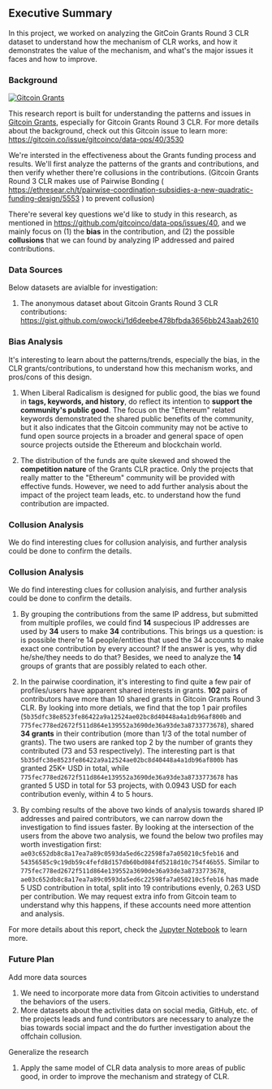 ## Executive Summary

In this project, we worked on analyzing the GitCoin Grants Round 3 CLR dataset to understand how the mechanism of CLR works, and how it demonstrates the value of the mechanism, and what's the major issues it faces and how to improve.

### Background

[![Gitcoin Grants](http://img.youtube.com/vi/eVgEWSPFR2o/0.jpg)](https://youtu.be/eVgEWSPFR2o)

This research report is built for understanding the patterns and issues in [Gitcoin Grants](https://gitcoin.co/grants/), especially for Gitcoin Grants Round 3 CLR. For more details about the background, check out this Gitcoin issue to learn more: https://gitcoin.co/issue/gitcoinco/data-ops/40/3530

We're intersted in the effectiveness about the Grants funding process and results. We'll first analyze the patterns of the grants and contributions, and then verify whether there're collusions in the contributions. (Gitcoin Grants Round 3 CLR makes use of Pairwise Bonding ( https://ethresear.ch/t/pairwise-coordination-subsidies-a-new-quadratic-funding-design/5553 ) to prevent collusion)

There're several key questions we'd like to study in this research, as mentioned in https://github.com/gitcoinco/data-ops/issues/40, and we mainly focus on (1) the **bias** in the contribution, and (2) the possible **collusions** that we can found by analyzing IP addressed and paired contributions.

### Data Sources

Below datasets are avialble for investigation:

1. The anonymous dataset about Gitcoin Grants Round 3 CLR contributions: https://gist.github.com/owocki/1d6deebe478bfbda3656bb243aab2610


### Bias Analysis

It's interesting to learn about the patterns/trends, especially the bias, in the CLR grants/contributions, to understand how this mechanism works, and pros/cons of this design.

1. When Liberal Radicalism is designed for public good, the bias we found in **tags, keywords, and history**, do reflect its intention to **support the community's public good**. The focus on the "Ethereum" related keywords demonstrated the shared public benefits of the community, but it also indicates that the Gitcoin community may not be active to fund open source projects in a broader and general space of open source projects outside the Ethereum and blockchain world.

2. The distribution of the funds are quite skewed and showed the **competition nature** of the Grants CLR practice. Only the projects that really matter to the "Ethereum" community will be provided with effective funds. However, we need to add further analysis about the impact of the project team leads, etc. to understand how the fund contribution are impacted.

### Collusion Analysis

We do find interesting clues for collusion analyisis, and further analysis could be done to confirm the details.

### Collusion Analysis

We do find interesting clues for collusion analyisis, and further analysis could be done to confirm the details.

1. By grouping the contributions from the same IP address, but submitted from multiple profiles, we could find **14** suspecious IP addresses are used by **34** users to make **34** contributions. This brings us a question: is is possible there're 14 people/entities that used the 34 accounts to make exact one contribution by every account? If the answer is yes, why did he/she/they needs to do that? Besides, we need to analyze the **14** groups of grants that are possibly related to each other.

1. In the pairwise coordination, it's interesting to find quite a few pair of profiles/users have apparent shared interests in grants. **102** pairs of contributors have more than 10 shared grants in Gitcoin Grants Round 3 CLR. By looking into more detials, we find that the top 1 pair profiles (`5b35dfc38e8523fe86422a9a12524ae02bc8d40448a4a1db96af800b` and `775fec778ed2672f511d864e139552a3690de36a93de3a8733773678`), shared **34 grants** in their contribution (more than 1/3 of the total number of grants). The two users are ranked top 2 by the number of grants they contributed (73 and 53 respectively). The interesting part is that `5b35dfc38e8523fe86422a9a12524ae02bc8d40448a4a1db96af800b` has granted 25K+ USD in total, while `775fec778ed2672f511d864e139552a3690de36a93de3a8733773678` has granted 5 USD in total for 53 projects, with 0.0943 USD for each contribution evenly, within 4 to 5 hours.

1. By combing results of the above two kinds of analysis towards shared IP addresses and paired contributors, we can narrow down the investigation to find issues faster. By looking at the intersection of the users from the above two analysis, we found the below two profiles may worth investigation first: `ae03c652db8c8a17ea7a89c0593da5ed6c22598fa7a050210c5feb16` and `54356585c9c19db59c4fefd8d157db60bd084fd5218d10c754f46b55`. Similar to `775fec778ed2672f511d864e139552a3690de36a93de3a8733773678`, `ae03c652db8c8a17ea7a89c0593da5ed6c22598fa7a050210c5feb16` has made 5 USD contribution in total, split into 19 contributions evenly, 0.263 USD per contribution. We may request extra info from Gitcoin team to understand why this happens, if these accounts need more attention and analysis.


For more details about this report, check the [Jupyter Notebook](./analysis.ipynb) to learn more.

### Future Plan

Add more data sources

1. We need to incorporate more data from Gitcoin activities to understand the behaviors of the users.
2. More datasets about the activities data on social media, GitHub, etc. of the projects leads and fund contributors are necessary to analyze the bias towards social impact and the do further investigation about the offchain collusion.

Generalize the research

1. Apply the same model of CLR data analysis to more areas of public good, in order to improve the mechanism and strategy of CLR.
